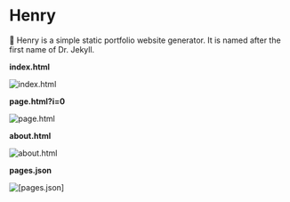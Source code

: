 # Henry
💉 Henry is a simple static portfolio website generator. It is named after the first name of Dr. Jekyll.

**index.html**

![index.html](https://i.imgur.com/sM94LjM.png)

**page.html?i=0**

![page.html](https://i.imgur.com/SisLh4R.png)

**about.html**

![about.html](https://i.imgur.com/DoKNNEN.png)

**pages.json**

![[pages.json]](https://i.imgur.com/I5AeBcu.png)